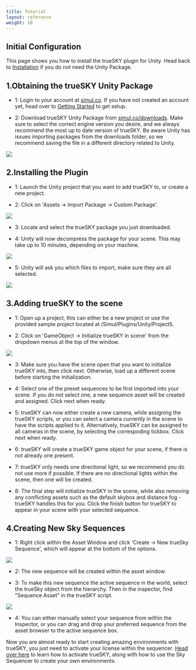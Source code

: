 ```yaml
---
title: Tutorial
layout: reference
weight: 10
---
```





Initial Configuration
-------------------------

This page shows you how to install the trueSKY plugin for Unity. Head back to [Installation](/installation) if you do not need the Unity Package.


1.Obtaining the trueSKY Unity Package
-------------------------
* 1: Login to your account at [simul.co](https://simul.co/account). If you have not created an account yet, head over to [Getting Started](/installation) to get setup.

* 2: Download trueSKY Unity Package from [simul.co/downloads](https://simul.co/downloads). Make sure to select the correct engine version you desire, and we always recommend the most up to date version of trueSKY. Be aware Unity has issues importing packages from the downloads folder, so we recommend saving the file in a different directory related to Unity.

![](/Images/unity/downloadpage.png)



2.Installing the Plugin
-------------------------
* 1: Launch the Unity project that you want to add trueSKY to, or create a new project.

* 2: Click on 'Assets -> Import Package -> Custom Package'.

![](/Images/unity/importpackage.png)


* 3: Locate and select the trueSKY package you just downloaded.

* 4: Unity will now decompress the package for your scene. This may take up to 10 minutes, depending on your machine.

![](/Images/unity/preparingpackage.png)


* 5: Unity will ask you which files to import, make sure they are all selected.

![](/Images/unity/importpackagefinished.png)



3.Adding trueSKY to the scene
-----------------------------
* 1: Open up a project, this can either be a new project or use the provided sample project located at /Simul/Plugins/Unity/Project5. 

* 2: Click on 'GameObject -> Initialize trueSKY in scene' from the dropdown menus at the top of the window.

![](/Images/unity/initializetruesky.png)


* 3: Make sure you have the scene open that you want to initialize trueSKY into, then click next. Otherwise, load up a different scene before starting the initialization.

* 4: Select one of the preset sequences to be first imported into your scene. If you do not select one, a new sequence asset will be created and assigned. Click next when ready.

* 5: trueSKY can now either create a new camera, while assigning the trueSKY scripts, or you can select a camera currently in the scene to have the scripts applied to it. Alternatively, trueSKY can be assigned to all cameras in the scene, by selecting the correspoding tickbox. Click next when ready.

* 6: trueSKY will create a trueSKY game object for your scene, if there is not already one present.

* 7: trueSKY only needs one directional light, so we recommend you do not use more if possible. If there are no directional lights within the scene, then one will be created.

* 8: The final step will initialize trueSKY in the scene, while also removing any conflicting assets such as the default skybox and distance fog - trueSKY handles this for you. Click the finish button for trueSKY to appear in your scene with your selected sequence. 

4.Creating New Sky Sequences
-----------------------------
* 1: Right click within the Asset Window and click 'Create -> New trueSky Sequence', which will appear at the bottom of the options.

![](/Images/unity/addsequence.png)


* 2: The new sequence will be created within the asset window.

* 3: To make this new sequence the active sequence in the world, select the trueSky object from the hierarchy. Then in the inspector, find "Sequence Asset" in the trueSKY script.

![](/Images/unity/setsequence.png)


* 4: You can either manually select your sequence from within the Inspector, or you can drag and drop your preferred sequence from the asset browser to the active sequence box.


Now you are almost ready to start creating amazing environments with trueSKY, you just need to activate your license within the sequencer. [Head over here](/tutorials/sequencer#registration) to learn how to activate trueSKY, along with how to use the Sky Sequencer to create your own environments.

